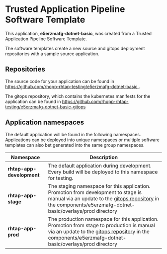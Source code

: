 # Trusted Application Pipeline Software Template

This application, **e5erzmafg-dotnet-basic**, was created from a Trusted Application Pipeline Software Template.

The software templates create a new source and gitops deployment repositories with a sample source application. 

## Repositories

The source code for your application can be found in [https://github.com/rhopp-rhtap-testing/e5erzmafg-dotnet-basic ](https://github.com/rhopp-rhtap-testing/e5erzmafg-dotnet-basic ).
 
The gitops repository, which contains the kubernetes manifests for the application can be found in 
[https://github.com/rhopp-rhtap-testing/e5erzmafg-dotnet-basic-gitops ](https://github.com/rhopp-rhtap-testing/e5erzmafg-dotnet-basic-gitops ) 

## Application namespaces 

The default application will be found in the following namespaces. Applications can be deployed into unique namespaces or multiple software templates can also bet generated into the same group namespaces.  

|  Namespace   |  Description   |  
| -------- | -------- |   
| **rhtap-app-development** | The default application during development. Every build will be deployed to this namespace for testing. | 
| **rhtap-app-stage** | The staging namespace for this application. Promotion from development to stage is manual via an update to the [gitops repository](https://github.com/rhopp-rhtap-testing/e5erzmafg-dotnet-basic-gitops ) in the components/e5erzmafg-dotnet-basic/overlays/prod directory |  
| **rhtap-app-prod** | The production namespace for this application. Promotion from stage to production is manual via an update to the [gitops repository](https://github.com/rhopp-rhtap-testing/e5erzmafg-dotnet-basic-gitops ) in the components/e5erzmafg-dotnet-basic/overlays/prod directory | 